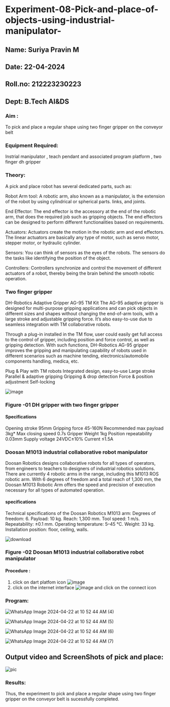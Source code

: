 # Experiment-08-Pick-and-place-of-objects-using-industrial-manipulator-
## Name: Suriya Pravin M
## Date: 22-04-2024
## Roll.no: 212223230223
## Dept: B.Tech AI&DS
### Aim :
To pick and place a regular shape using two finger gripper on the conveyor belt 
### Equipment Required: 
Instrial manipulator , teach pendant and associated program platform , two finger dh gripper 
      
### Theory: 

A pick and place robot has several dedicated parts, such as:

Robot Arm tool: A robotic arm, also known as a manipulator, is the extension of the robot by using cylindrical or spherical parts. links, and joints.

End Effector: The end effector is the accessory at the end of the robotic arm, that does the required job such as gripping objects. The end effectors can be designed to perform different functionalities based on requirements.

Actuators: Actuators create the motion in the robotic arm and end effectors. The linear actuators are basically any type of motor, such as servo motor, stepper motor, or hydraulic cylinder.

Sensors: You can think of sensors as the eyes of the robots. The sensors do the tasks like identifying the position of the object.

Controllers: Controllers synchronize and control the movement of different actuators of a robot, thereby being the brain behind the smooth robotic operation.


### Two finger gripper 

DH-Robotics
Adaptive Gripper AG-95 TM Kit
The AG-95 adaptive gripper is designed for multi-purpose gripping applications and can pick objects in different sizes and shapes without changing the end-of-arm tools, with a large stroke and adjustable gripping force. It’s also easy-to-use due to seamless integration with TM collaborative robots.

Through a plug-in installed in the TM flow, user could easily get full access to the control of gripper, including position and force control, as well as gripping detection. With such functions, DH-Robotics AG-95 gripper improves the gripping and manipulating capability of robots used in different scenarios such as machine tending, electronics/automobile components handling, medica, etc.

Plug & Play with TM robots
Integrated design, easy-to-use
Large stroke
Parallel & adaptive gripping
Gripping & drop detection
Force & position adjustment
Self-locking

![image](https://user-images.githubusercontent.com/36288975/201618444-9b5a4749-9663-464d-814b-170217763a76.png)
### Figure -01 DH gripper with two finger gripper 

#### Specifications

Opening stroke	95mm
Gripping force 	45-160N
Recommended max payload	3kg*
Max closing speed	0.7s
Gripper Weight	1kg
Position repeatability	0.03mm
Supply voltage	24VDC±10%
Current	≤1.5A



### Doosan M1013 industrial collaborative robot manipulator 
Doosan Robotics designs collaborative robots for all types of operators, from engineers to teachers to designers of industrial robotics solutions. There are currently 4 robotic arms in the range, including this M1013 ROS robotic arm. With 6 degrees of freedom and a total reach of 1,300 mm, the Doosan M1013 Robotic Arm offers the speed and precision of execution necessary for all types of automated operation.

#### specifications 
Technical specifications of the Doosan Robotics M1013 arm:
Degrees of freedom: 6.
Payload: 10 kg.
Reach: 1,300 mm.
Tool speed: 1 m/s.
Repeatability: ±0.1 mm.
Operating temperature: 5–45 °C.
Weight: 33 kg.
Installation position: floor, ceiling, walls.



![download](https://user-images.githubusercontent.com/36288975/201624230-89cc83ff-cecd-49ea-84c6-c67066e9d157.jpg)

### Figure -02 Doosan M1013 industrial collaborative robot manipulator 

#### Procedure : 

1. click on dart platfom icon ![image](https://user-images.githubusercontent.com/36288975/201621038-f1248586-5c20-40fd-8a74-68c7d8b44939.png)
2. click on the internet interface 
![image](https://user-images.githubusercontent.com/36288975/201621235-3b8b46a9-3c19-4207-9ea2-6a7954eb6135.png)
and click on the connect icon 



















### Program:

![WhatsApp Image 2024-04-22 at 10 52 44 AM (4)](https://github.com/Suriya-Pravin-M/Experiment-08-Pick-and-place-of-objects-using-industrial-manipulator-/assets/150010919/d528031b-eb66-492a-b8ee-3d8db67a15ec)

![WhatsApp Image 2024-04-22 at 10 52 44 AM (5)](https://github.com/Suriya-Pravin-M/Experiment-08-Pick-and-place-of-objects-using-industrial-manipulator-/assets/150010919/7e2137df-015a-4191-993d-e86194cc1e00)

![WhatsApp Image 2024-04-22 at 10 52 44 AM (6)](https://github.com/Suriya-Pravin-M/Experiment-08-Pick-and-place-of-objects-using-industrial-manipulator-/assets/150010919/39a32164-ff7a-4b4c-b11a-95c2d2c4d3bc)

![WhatsApp Image 2024-04-22 at 10 52 44 AM (7)](https://github.com/Suriya-Pravin-M/Experiment-08-Pick-and-place-of-objects-using-industrial-manipulator-/assets/150010919/32453a8c-8a28-474d-a1e2-a393dd99ff76)

## Output video and ScreenShots of pick and place:

![pic](https://github.com/Suriya-Pravin-M/Experiment-08-Pick-and-place-of-objects-using-industrial-manipulator-/assets/150010919/ac9556b0-b22d-4f55-bfb5-439f8ea260bf)

### Results: 

Thus, the experiment to pick and place a regular shape using two finger gripper on the conveyor belt is sucessfully completed.




